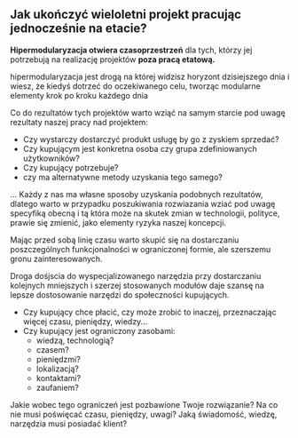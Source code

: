 
## Jak ukończyć wieloletni projekt pracując jednocześnie na etacie?


**Hipermodularyzacja otwiera czasoprzestrzeń** dla tych, którzy jej potrzebują na realizację projektów **poza pracą etatową.**

hipermodularyzacja jest drogą na której widzisz horyzont dzisiejszego dnia i wiesz, że kiedyś dotrzeć do oczekiwanego celu, tworząc modularne elementy krok po kroku każdego dnia


Co do rezultatów tych projektów warto wziąć na samym starcie pod uwagę rezultaty naszej pracy nad projektem:
+ Czy wystarczy dostarczyć produkt usługę by go z zyskiem sprzedać?
+ Czy kupującym jest konkretna osoba czy grupa zdefiniowanych użytkowników?
+ Czy kupujący potrzebuje?
+ czy ma alternatywne metody uzyskania tego samego?


... Każdy z nas ma własne sposoby uzyskania podobnych rezultatów, dlatego warto w przypadku poszukiwania rozwiazania wziać pod uwagę specyfiką obecną i tą która może na skutek zmian w technologii, polityce, prawie się zmienić, jako elementy ryzyka naszej koncepcji.

Mając przed sobą linię czasu warto skupić się na dostarczaniu poszczególnych funkcjonalności w ograniczonej formie, ale szerszemu gronu zainteresowanych.

Droga dośjscia do wyspecjalizowanego narzędzia przy dostarczaniu kolejnych mniejszych i szerzej stosowanych modułów daje szansę na
lepsze dostosowanie narzędzi do społeczności kupujących.

+ Czy kupujący chce płacić, czy może zrobić to inaczej, przeznaczając więcej czasu, pieniędzy, wiedzy...
+ Czy kupujący jest ograniczony zasobami:
    + wiedzą, technologią?
    + czasem?
    + pieniędzmi?
    + lokalizacją?
    + kontaktami?
    + zaufaniem?

Jakie wobec tego ograniczeń jest pozbawione Twoje rozwiązanie?
Na co nie musi poświęcać czasu, pieniędzy, uwagi?
Jaką świadomość, wiedzę, narzędzia musi posiadać klient?

